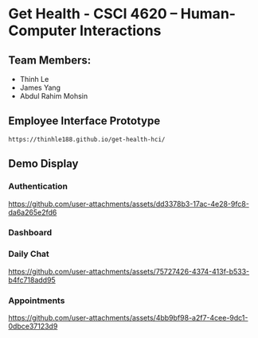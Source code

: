 # Get Health - CSCI 4620 – Human-Computer Interactions
## Team Members:

-   Thinh Le
-   James Yang
-   Abdul Rahim Mohsin

## Employee Interface Prototype
`https://thinhle188.github.io/get-health-hci/`

## Demo Display  
### Authentication
https://github.com/user-attachments/assets/dd3378b3-17ac-4e28-9fc8-da6a265e2fd6  

### Dashboard  

### Daily Chat  
https://github.com/user-attachments/assets/75727426-4374-413f-b533-b4fc718add95  

### Appointments  
https://github.com/user-attachments/assets/4bb9bf98-a2f7-4cee-9dc1-0dbce37123d9
